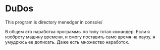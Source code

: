 # DuDos
This program is directory menedger in console/

В общем это наработка программы по типу тотал командер. 
Если я изобрету машину времени, и смогу поставить само время на паузу, я умудрюсь ее дописать.
Даже есть множество наработок.


